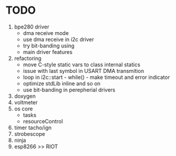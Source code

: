 # TODO

1. bpe280 driver
    - dma receive mode
    - use dma receive in i2c driver
    - try bit-banding using
    - main driver features
2. refactoring
    - move C-style static vars to class internal statics
    - issue with last symbol in USART DMA transmition
    - loop in i2c::start - while() - make timeout and error indicator
    - optimize stdLib inline and so on
    - use bit-banding in perepherial drivers
3. doxygen
4. voltmeter
5. os core
    - tasks
    - resourceControl
7. timer tacho/ign
8. strobescope
9. ninja
10. esp8266 >> RIOT
